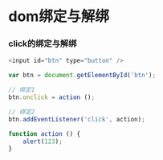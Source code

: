 # dom绑定与解绑

### click的绑定与解绑

```js
<input id="btn" type="button" />

var btn = document.getElementById('btn');

// 绑定1
btn.onclick = action ();

// 绑定2
btn.addEventListener('click', action);

function action () {
    alert(123);
}
```

